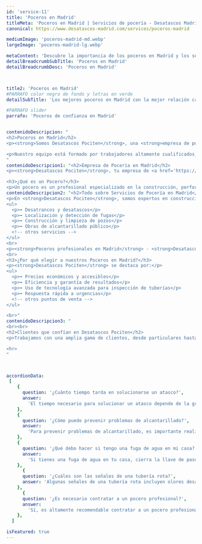 ```yaml
---
id: 'service-11'
title: 'Poceros en Madrid'
titleMeta: 'Poceros en Madrid | Servicios de pocería - Desatascos Madrid'
canonical: https://www.desatascos-madrid.com/services/poceros-madrid

mediumImage: 'poceros-madrid-md.webp'
largeImage: 'poceros-madrid-lg.webp'

metaContent: 'Descubre la importancia de los poceros en Madrid y los servicios de pocería profesional que ofrece Desatascos Madrid. Solucionamos atascos, fugas y roturas en las tuberías. Confía en nuestra experiencia y tecnología avanzada ¡Contáctanos ahora!☎️​ 647 376 782'
detailBreadcrumbSubTitle: 'Poceros en Madrid'
detailBreadcrumbDesc: 'Poceros en Madrid'



title2: 'Poceros en Madrid'
#PARRAFO color negro de fondo y letras en verde
detailSubTitle: 'Los mejores poceros en Madrid con la mejor relación calidad - precio'

#PARRAFO slider
parrafo: 'Poceros de confianza en Madrid'


contenidoDescripcion: "
<h2>Poceros en Madrid</h2>
<p><strong>Somos Desatascos Pociten</strong>, una <strong>empresa de poceros en Madrid</strong>, ofrecemos servicios exclusivamente enfocados a la pocería, desplazándonos por toda la comunidad de Madrid. Con más de 20 años de experiencia, somos líderes entre las mejores <strong>empresas de pocería en Madrid</strong>, lo que nos permite ofrecer no solo los mejores servicios de pocería, sino también ser la empresa de desatascos más económica de Madrid. Nuestros servicios especializados en pocería y saneamiento se combinan con proyectos, construcción y desarrollo de obras e infraestructuras.</p>

<p>Nuestro equipo está formado por trabajadores altamente cualificados, todos con titulación específica en pocería y prevención de riesgos laborales, ofreciendo soluciones específicas en cada caso. Nuestra filosofía es asumir el problema de cada cliente como propio, garantizando resultados eficientes, satisfactorios y fiables.</p>
"
contenidoDescripcion1: "<h2>Empresa de Pocería en Madrid</h2>
<p><strong>Desatascos Pociten</strong>, tu empresa de <a href='https://www.desatascos-madrid.com/'>desatascos en Madrid</a>, tiene como principal objetivo ofrecer <strong>desatascos económicos</strong> junto a servicios de pocería completos. Contamos con tecnología de última generación para servicios urgentes, asegurando la solución rápida de averías. Nuestros valores incluyen la fidelidad, el compromiso, la seriedad, la honestidad y la transparencia. Ofrecemos servicio de pocería <strong>24 horas los 365 días del año</strong>, para cualquier tipo de urgencia.</p>

<h3>¿Qué es un Pocero?</h3>
<p>Un pocero es un profesional especializado en la construcción, perforación, mantenimiento y reparación de pozos, así como en la instalación y acceso a tuberías de abastecimiento o alcantarillado. Se encargan del mantenimiento adecuado para el correcto funcionamiento de estos sistemas, incluyendo la rehabilitación de tuberías antiguas y la limpieza de pozos negros y cloacas.</p>"
contenidoDescripcion2: "<h2>Todo sobre Servicios de Pocería en Madrid</h2>
<p>En <strong>Desatascos Pociten</strong>, somos expertos en construcción, limpieza de saneamientos y mantenimiento de pozos de aguas residuales. Nuestros servicios incluyen:</p>
<ul>
  <p>➡️ Desatrancos y desatascos</p>
  <p>➡️ Localización y detección de fugas</p>
  <p>➡️ Construcción y limpieza de pozos</p>
  <p>➡️ Obras de alcantarillado público</p>
  <!-- otros servicios -->
</ul>
<br>
<p><strong>Poceros profesionales en Madrid</strong> - <strong>Desatascos Pociten</strong> trabaja a diario para ofrecer el mejor servicio a los mejores precios. Nos desplazamos por toda la comunidad de Madrid, garantizando un servicio rápido y eficiente.</p>
<br>
<h3>¿Por qué elegir a nuestros Poceros en Madrid?</h3>
<p><strong>Desatascos Pociten</strong> se destaca por:</p>
<ul>
  <p>➡️ Precios económicos y accesibles</p>
  <p>➡️ Eficiencia y garantía de resultados</p>
  <p>➡️ Uso de tecnología avanzada para inspección de tuberías</p>
  <p>➡️ Respuesta rápida a urgencias</p>
  <!-- otros puntos de venta -->
</ul>

<br>"
contenidoDescripcion3: "
<br><br>
<h2>Clientes que confían en Desatascos Pociten</h2>
<p>Trabajamos con una amplia gama de clientes, desde particulares hasta grandes empresas y administraciones públicas.</p>

<hr>
"



accordionData:
 [
    {
      question: '¿Cuánto tiempo tarda en solucionarse un atasco?',
      answer:
        'El tiempo necesario para solucionar un atasco depende de la gravedad y la complejidad del problema. En general, los poceros profesionales realizan intervenciones rápidas y eficientes para minimizar las molestias.',
    },
    {
      question: '¿Cómo puedo prevenir problemas de alcantarillado?',
      answer:
        'Para prevenir problemas de alcantarillado, es importante realizar un mantenimiento preventivo regular, evitando arrojar objetos no adecuados por el desagüe y realizando limpiezas periódicas para eliminar obstrucciones y residuos acumulados.',
    },
    {
      question: '¿Qué debo hacer si tengo una fuga de agua en mi casa?',
      answer:
        'Si tienes una fuga de agua en tu casa, cierra la llave de paso para detener el flujo de agua y evita mayores daños. Luego, contacta a una empresa de pocería profesional para que realice las reparaciones necesarias.'
    },
      {
      question: '¿Cuáles son las señales de una tubería rota?',
      answer: 'Algunas señales de una tubería rota incluyen olores desagradables, humedad o filtraciones en techos o paredes, disminución en la presión del agua y la aparición de manchas de moho o corrosión.'
    },
      {
      question: '¿Es necesario contratar a un pocero profesional?',
      answer:
        'Sí, es altamente recomendable contratar a un pocero profesional para garantizar un trabajo seguro y de calidad. Los poceros profesionales cuentan con los conocimientos, experiencia y herramientas necesarias para solucionar los problemas de las redes de saneamiento de manera eficiente.',
    },
  ]

isFeatured: true
---
```

